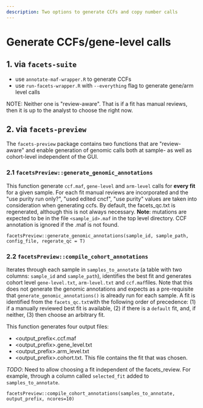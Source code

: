 ```yaml
---
description: Two options to generate CCFs and copy number calls
---
```


# Generate CCFs/gene-level calls

## 1. via `facets-suite`

* use `annotate-maf-wrapper.R` to generate CCFs 
* use `run-facets-wrapper.R` with `--everything` flag to generate gene/arm level calls

NOTE: Neither one is "review-aware". That is if a fit has manual reviews, then it is up to the analyst to choose the right now. 

## 2. via `facets-preview`

The `facets-preview` package contains two functions that are "review-aware" and enable generation of genomic calls both at sample- as well as cohort-level independent of the GUI.

### 2.1 `facetsPreview::generate_genomic_annotations`

This function generate `ccf.maf`, `gene-level` and `arm-level` calls for **every fit** for a given sample. For each fit manual reviews are incorporated and the "use purity run only?", "used edited cncf", "use purity" values are taken into consideration when generating ccfs. By default, the facets\_qc.txt is regenerated, although this is not always necessary. **Note**: mutations are expected to be in the file `<sample_id>.maf` in the top level directory. CCF annotation is ignored if the .maf is not found.

```text
facetsPreview::generate_genomic_annotations(sample_id, sample_path, config_file, regerate_qc = T)
```

### 2.2 `facetsPreview::compile_cohort_annotations`

Iterates through each sample in `samples_to_annotate` \(a table with two columns: `sample_id` and `sample_path`\), identifies the best fit and generates cohort level `gene-level.txt`, `arm-level.txt` and `ccf.maf`files. Note that this does not generate the genomic annotations and expects as a pre-requisite that `generate_genomic_annotations()` is already run for each sample. A fit is identified from the `facets_qc.txt`with the following order of precedence: \(1\) if a manually reviewed best fit is available, \(2\) if there is a `default` fit, and, if neither, \(3\) then choose an arbitrary fit. 

This function generates four output files:

* &lt;output\_prefix&lt;.ccf.maf
* &lt;output\_prefix&gt;.gene\_level.txt
* &lt;output\_prefix&gt;.arm\_level.txt
* &lt;output\_prefix&gt;.cohort.txt. This file contains the fit that was chosen.

_TODO_: Need to allow choosing a fit independent of the facets\_review. For example, through a column called `selected_fit` added to `samples_to_annotate`.

```text
facetsPreview::compile_cohort_annotations(samples_to_annotate, output_prefix, ncores=10)
```


